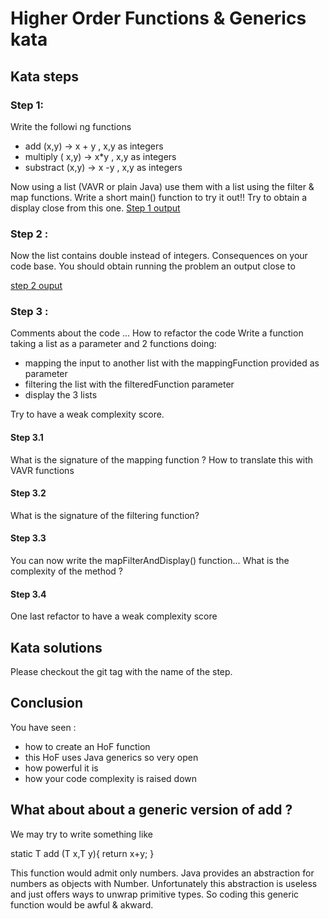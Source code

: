 # Higher Order Functions & Generics kata

## Kata steps

### Step 1:
Write the followi ng functions

* add (x,y) -> x + y , x,y as integers
* multiply ( x,y) -> x*y , x,y as integers
* substract (x,y) -> x -y , x,y as integers


Now using a list (VAVR or plain Java) use them with a list using the filter & map  functions.
Write a short main() function to try it out!!
Try to obtain a display close from this one.
[Step 1 output](pics/step1-console.png)




### Step 2 :
Now the list contains double instead of integers.
Consequences on your code base.
You should obtain running the problem an output close to

[step 2 ouput](pics/step2-console-ints-doubles.png)


### Step 3 :
Comments about the code ...
How to refactor the code 
Write a function taking a list as a parameter and 2 functions doing:
* mapping the input to another list with the mappingFunction provided as parameter
* filtering the list with the filteredFunction parameter
* display the 3 lists

Try to have  a weak complexity score.

#### Step 3.1

What is the signature of the mapping function  ?
How to translate this with VAVR functions

#### Step 3.2
What is the signature of the filtering function?

#### Step 3.3
You can now write the mapFilterAndDisplay() function...
What is the complexity of the method ?

#### Step 3.4
One last refactor to have a weak complexity score

## Kata solutions

Please checkout the git tag with the name of the step.


## Conclusion
You have seen :
* how to create an HoF function
* this HoF uses Java generics so very open
* how powerful it is
* how your code complexity is raised down


## What about about a generic version of add ?

We may try to write  something like

static <T> T add (T x,T y){
  return x+y;
}

This function would admit only numbers.
Java provides an abstraction for numbers as objects with Number.
Unfortunately this abstraction is useless and just offers ways to unwrap 
primitive types. So coding this generic function would be awful & akward.



